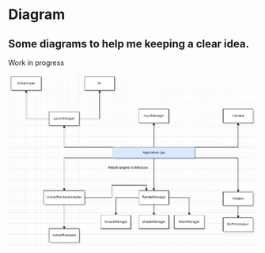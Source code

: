 # Diagram
## Some diagrams to help me keeping a clear idea. 

Work in progress

![Rebulk](rebulkEngine.jpg?raw=true "Rebulk")
